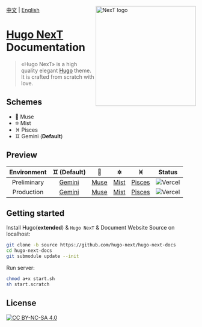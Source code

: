 [中文](README.zh.md) | [English](#)
<a title="NexT website" href="https://hugo-next.js.org"><img align="right" alt="NexT logo" width="266" src="https://lisenhui.gitee.io/imgs/hugo-next/logo/hugo-next-primary.png"></a>

# [Hugo NexT](https://github.com/hugo-next/hugo-theme-next) Documentation

> «Hugo NexT» is a high quality elegant [Hugo](https://gohugo.io) theme. It is crafted from scratch with love.


## Schemes

* :heart_decoration: Muse
* :six_pointed_star: Mist
* :pisces: Pisces
* :gemini: Gemini (**Default**)

## Preview

| Environment | :gemini: (**Default**) | :heart_decoration: | :six_pointed_star: | :pisces: | Status |
| :---: | :---: | :---: | :---: | :---: | :---: |
| Preliminary | [Gemini](https://preview.hugo-next.eu.org/) | [Muse](https://preview.hugo-next.eu.org/muse/) | [Mist](https://preview.hugo-next.eu.org/mist/) | [Pisces](https://preview.hugo-next.eu.org/pisces/) | ![Vercel](https://therealsujitk-vercel-badge.vercel.app/?app=hugo-next-dev&style=for-the-badge) |
| Production | [Gemini](https://hugo-next.eu.org/) | [Muse](https://hugo-next.eu.org/muse/) | [Mist](https://hugo-next.eu.org/mist/) | [Pisces](https://hugo-next.eu.org/pisces/) | ![Vercel](https://therealsujitk-vercel-badge.vercel.app/?app=hugo-next-prod&style=for-the-badge) |

## Getting started

Install Hugo(**extended**) & `Hugo NexT` & Document Website Source on localhost:

```bash
git clone -b source https://github.com/hugo-next/hugo-next-docs
cd hugo-next-docs
git submodule update --init
```

Run server:

```bash
chmod a+x start.sh
sh start.scratch
```

## License

[![CC BY-NC-SA 4.0](https://mirrors.creativecommons.org/presskit/buttons/88x31/svg/by-nc-sa.svg)](https://creativecommons.org/licenses/by-nc-sa/4.0/)
